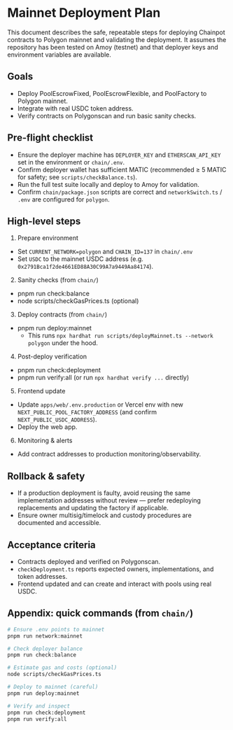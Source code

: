 # Mainnet Deployment Plan

This document describes the safe, repeatable steps for deploying Chainpot contracts to Polygon mainnet and validating the deployment. It assumes the repository has been tested on Amoy (testnet) and that deployer keys and environment variables are available.

## Goals

- Deploy PoolEscrowFixed, PoolEscrowFlexible, and PoolFactory to Polygon mainnet.
- Integrate with real USDC token address.
- Verify contracts on Polygonscan and run basic sanity checks.

## Pre-flight checklist

- Ensure the deployer machine has `DEPLOYER_KEY` and `ETHERSCAN_API_KEY` set in the environment or `chain/.env`.
- Confirm deployer wallet has sufficient MATIC (recommended ≥ 5 MATIC for safety; see `scripts/checkBalance.ts`).
- Run the full test suite locally and deploy to Amoy for validation.
- Confirm `chain/package.json` scripts are correct and `networkSwitch.ts` / `.env` are configured for `polygon`.

## High-level steps

1) Prepare environment
- Set `CURRENT_NETWORK=polygon` and `CHAIN_ID=137` in `chain/.env`
- Set `USDC` to the mainnet USDC address (e.g. `0x2791Bca1f2de4661ED88A30C99A7a9449Aa84174`).

2) Sanity checks (from `chain/`)
- pnpm run check:balance
- node scripts/checkGasPrices.ts (optional)

3) Deploy contracts (from `chain/`)
- pnpm run deploy:mainnet
  - This runs `npx hardhat run scripts/deployMainnet.ts --network polygon` under the hood.

4) Post-deploy verification
- pnpm run check:deployment
- pnpm run verify:all (or run `npx hardhat verify ...` directly)

5) Frontend update
- Update `apps/web/.env.production` or Vercel env with new `NEXT_PUBLIC_POOL_FACTORY_ADDRESS` (and confirm `NEXT_PUBLIC_USDC_ADDRESS`).
- Deploy the web app.

6) Monitoring & alerts
- Add contract addresses to production monitoring/observability.

## Rollback & safety

- If a production deployment is faulty, avoid reusing the same implementation addresses without review — prefer redeploying replacements and updating the factory if applicable.
- Ensure owner multisig/timelock and custody procedures are documented and accessible.

## Acceptance criteria

- Contracts deployed and verified on Polygonscan.
- `checkDeployment.ts` reports expected owners, implementations, and token addresses.
- Frontend updated and can create and interact with pools using real USDC.

## Appendix: quick commands (from `chain/`)

```bash
# Ensure .env points to mainnet
pnpm run network:mainnet

# Check deployer balance
pnpm run check:balance

# Estimate gas and costs (optional)
node scripts/checkGasPrices.ts

# Deploy to mainnet (careful)
pnpm run deploy:mainnet

# Verify and inspect
pnpm run check:deployment
pnpm run verify:all
```
